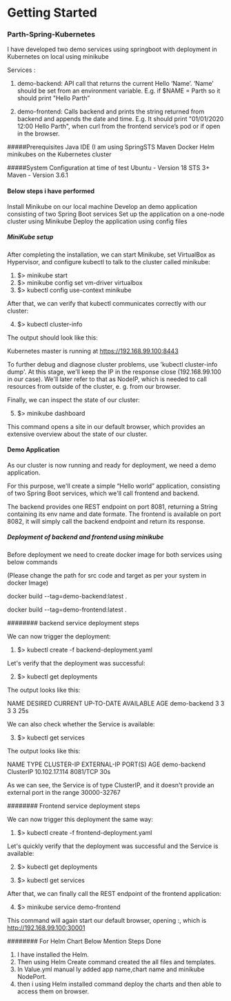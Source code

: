 # Getting Started

### Parth-Spring-Kubernetes

I have developed two demo services using springboot with deployment in Kubernetes on local using minikube


Services :

1. demo-backend: API call that returns the current Hello ‘Name’.
‘Name’ should be set from an environment variable. E.g. if $NAME = Parth
so it should print "Hello Parth”



2. demo-frontend: Calls backend and prints the string returned from backend and
appends the date and time. E.g. It should print "01/01/2020 12:00 Hello
Parth", when curl from the frontend service’s pod or if open in the
browser.

#####Prerequisites
Java IDE (I am using SpringSTS
Maven
Docker
Helm
minikubes on the Kubernetes cluster

#####System Configuration at time of test
Ubuntu - Version 18
STS 3+
Maven - Version 3.6.1

#### Below steps i have performed 

Install Minikube on our local machine
Develop an demo application consisting of two Spring Boot services
Set up the application on a one-node cluster using Minikube
Deploy the application using config files


##### MiniKube setup

After completing the installation, we can start Minikube, set VirtualBox as Hypervisor, and configure kubectl to talk to the cluster called minikube:

1. $> minikube start
2. $> minikube config set vm-driver virtualbox
3. $> kubectl config use-context minikube

After that, we can verify that kubectl communicates correctly with our cluster:

4. $> kubectl cluster-info

The output should look like this:

Kubernetes master is running at https://192.168.99.100:8443

To further debug and diagnose cluster problems, use 'kubectl cluster-info dump'.
At this stage, we'll keep the IP in the response close (192.168.99.100 in our case). We'll later refer to that as NodeIP, which is needed to call resources from outside of the cluster, e. g. from our browser.

Finally, we can inspect the state of our cluster:

5. $> minikube dashboard

This command opens a site in our default browser, which provides an extensive overview about the state of our cluster.

#### Demo Application

As our cluster is now running and ready for deployment, we need a demo application.

For this purpose, we'll create a simple “Hello world” application, consisting of two Spring Boot services, which we'll call frontend and backend.

The backend provides one REST endpoint on port 8081, returning a String containing its env name and date formate. The frontend is available on port 8082, it will simply call the backend endpoint and return its response.


##### Deployment of backend and frontend using minikube

Before deployment we need to create docker image for both services using below commands

(Please change the path for src code and target as per your system in docker Image)

docker build --tag=demo-backend:latest .

docker build --tag=demo-frontend:latest .


######## backend service deployment steps

We can now trigger the deployment:

1. $> kubectl create -f backend-deployment.yaml

Let's verify that the deployment was successful:

2. $> kubectl get deployments

The output looks like this:

NAME           DESIRED   CURRENT   UP-TO-DATE   AVAILABLE   AGE
demo-backend   3         3         3            3           25s

We can also check whether the Service is available:

3. $> kubectl get services

The output looks like this:

NAME            TYPE        CLUSTER-IP      EXTERNAL-IP   PORT(S)          AGE
demo-backend    ClusterIP   10.102.17.114   <none>        8081/TCP         30s

As we can see, the Service is of type ClusterIP, and it doesn't provide an external port in the range 30000-32767


######## Frontend service deployment steps

We can now trigger this deployment the same way:

1. $> kubectl create -f frontend-deployment.yaml

Let's quickly verify that the deployment was successful and the Service is available:

2. $> kubectl get deployments

3. $> kubectl get services

After that, we can finally call the REST endpoint of the frontend application:

4. $> minikube service demo-frontend

This command will again start our default browser, opening <NodeIP>:<NodePort>, which is http://192.168.99.100:30001


######## For Helm Chart Below Mention Steps Done

1. I have installed the Helm.
2. Then using Helm Create <name> command created the all files and templates.
3. In Value.yml manual ly added app name,chart name and minikube NodePort.
4. then i using Helm installed command deploy the charts and then able to access them on browser.


